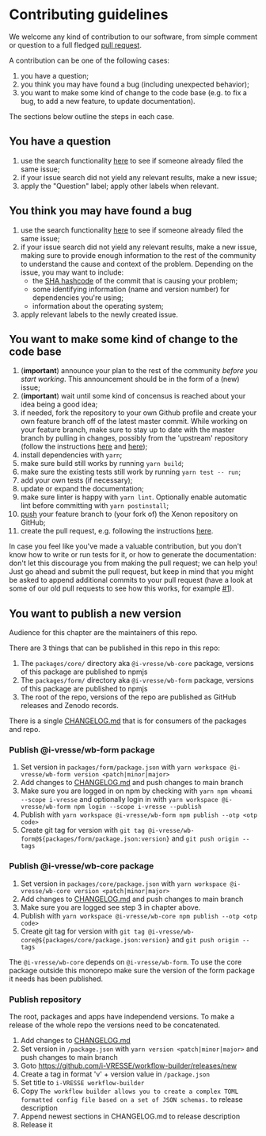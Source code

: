 # Contributing guidelines

We welcome any kind of contribution to our software, from simple comment or question to a full fledged [pull request](https://help.github.com/articles/about-pull-requests/).

A contribution can be one of the following cases:

1. you have a question;
1. you think you may have found a bug (including unexpected behavior);
1. you want to make some kind of change to the code base (e.g. to fix a bug, to add a new feature, to update documentation).

The sections below outline the steps in each case.

## You have a question

1. use the search functionality [here](https://github.com/i-VRESSE/workflow-builder/issues) to see if someone already filed the same issue;
1. if your issue search did not yield any relevant results, make a new issue;
1. apply the "Question" label; apply other labels when relevant.

## You think you may have found a bug

1. use the search functionality [here](https://github.com/i-VRESSE/workflow-builder/issues) to see if someone already filed the same issue;
1. if your issue search did not yield any relevant results, make a new issue, making sure to provide enough information to the rest of the community to understand the cause and context of the problem. Depending on the issue, you may want to include:
   - the [SHA hashcode](https://help.github.com/articles/autolinked-references-and-urls/#commit-shas) of the commit that is causing your problem;
   - some identifying information (name and version number) for dependencies you're using;
   - information about the operating system;
1. apply relevant labels to the newly created issue.

## You want to make some kind of change to the code base

1. (**important**) announce your plan to the rest of the community _before you start working_. This announcement should be in the form of a (new) issue;
1. (**important**) wait until some kind of concensus is reached about your idea being a good idea;
1. if needed, fork the repository to your own Github profile and create your own feature branch off of the latest master commit. While working on your feature branch, make sure to stay up to date with the master branch by pulling in changes, possibly from the 'upstream' repository (follow the instructions [here](https://help.github.com/articles/configuring-a-remote-for-a-fork/) and [here](https://help.github.com/articles/syncing-a-fork/));
2. install dependencies with `yarn`;
3. make sure build still works by running `yarn build`;
4. make sure the existing tests still work by running `yarn test -- run`;
5. add your own tests (if necessary);
6. update or expand the documentation;
7. make sure linter is happy with `yarn lint`. Optionally enable automatic lint before committing with `yarn postinstall`;
8. [push](http://rogerdudler.github.io/git-guide/) your feature branch to (your fork of) the Xenon repository on GitHub;
9. create the pull request, e.g. following the instructions [here](https://help.github.com/articles/creating-a-pull-request/).

In case you feel like you've made a valuable contribution, but you don't know how to write or run tests for it, or how to generate the documentation: don't let this discourage you from making the pull request; we can help you! Just go ahead and submit the pull request, but keep in mind that you might be asked to append additional commits to your pull request (have a look at some of our old pull requests to see how this works, for example [#1](https://github.com/i-VRESSE/workflow-builder/pull/1)).

## You want to publish a new version

Audience for this chapter are the maintainers of this repo.

There are 3 things that can be published in this repo in this repo:

1. The `packages/core/` directory aka `@i-vresse/wb-core` package, versions of this package are published to npmjs
2. The `packages/form/` directory aka `@i-vresse/wb-form` package, versions of this package are published to npmjs
3. The root of the repo, versions of the repo are published as GitHub releases and Zenodo records.

There is a single [CHANGELOG.md](CHANGELOG.md) that is for consumers of the packages and repo.

### Publish @i-vresse/wb-form package

1. Set version in `packages/form/package.json` with `yarn workspace @i-vresse/wb-form version <patch|minor|major>`
2. Add changes to [CHANGELOG.md](CHANGELOG.md) and push changes to main branch
3. Make sure you are logged in on npm by checking with `yarn npm whoami --scope i-vresse` and optionally login in with `yarn workspace @i-vresse/wb-form npm login --scope i-vresse --publish`
4. Publish with `yarn workspace @i-vresse/wb-form npm publish --otp <otp code>`
5. Create git tag for version with `git tag @i-vresse/wb-form@${packages/form/package.json:version}` and `git push origin --tags`

### Publish @i-vresse/wb-core package

1. Set version in `packages/core/package.json` with `yarn workspace @i-vresse/wb-core version <patch|minor|major>`
2. Add changes to [CHANGELOG.md](CHANGELOG.md) and push changes to main branch
3. Make sure you are logged see step 3 in  chapter above.
4. Publish with `yarn workspace @i-vresse/wb-core npm publish --otp <otp code>`
5. Create git tag for version with `git tag @i-vresse/wb-core@${packages/core/package.json:version}` and `git push origin --tags`

The `@i-vresse/wb-core` depends on `@i-vresse/wb-form`. 
To use the core package outside this monorepo make sure the version of the form package it needs has been published.

### Publish repository

The root, packages and apps have independend versions. To make a release of the whole repo the versions need to be concatenated.

1. Add changes to [CHANGELOG.md](CHANGELOG.md)
2. Set version in `/package.json` with `yarn version <patch|minor|major>` and push changes to main branch
3. Goto https://github.com/i-VRESSE/workflow-builder/releases/new
4. Create a tag in format 'v' + version value in `/package.json`
5. Set title to `i-VRESSE workflow-builder`
6. Copy `The workflow builder allows you to create a complex TOML formatted config file based on a set of JSON schemas.` to release description
7. Append newest sections in CHANGELOG.md to release description
8. Release it
